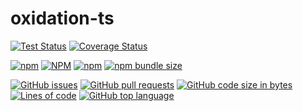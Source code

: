 # oxidation-ts

[![Test Status](https://github.com/DmitryDodzin/oxidation-ts/actions/workflows/test.yml/badge.svg?branch=main)](https://github.com/DmitryDodzin/oxidation-ts/actions/workflows/test.yml?query=branch%3Amain)
[![Coverage Status](https://coveralls.io/repos/github/DmitryDodzin/oxidation-ts/badge.svg?branch=main)](https://coveralls.io/github/DmitryDodzin/oxidation-ts?branch=main)

[![npm](https://img.shields.io/npm/v/oxidation-ts)](https://www.npmjs.com/package/oxidation-ts)
[![NPM](https://img.shields.io/npm/l/oxidation-ts)](https://www.npmjs.com/package/oxidation-ts)
[![npm](https://img.shields.io/npm/dm/oxidation-ts)](https://www.npmjs.com/package/oxidation-ts)
[![npm bundle size](https://img.shields.io/bundlephobia/minzip/oxidation-ts)](https://www.npmjs.com/package/oxidation-ts)

[![GitHub issues](https://img.shields.io/github/issues-raw/DmitryDodzin/oxidation-ts)](https://www.github.com/DmitryDodzin/oxidation-ts)
[![GitHub pull requests](https://img.shields.io/github/issues-pr-raw/DmitryDodzin/oxidation-ts)](https://www.github.com/DmitryDodzin/oxidation-ts)
[![GitHub code size in bytes](https://img.shields.io/github/languages/code-size/DmitryDodzin/oxidation-ts)](https://www.github.com/DmitryDodzin/oxidation-ts)
[![Lines of code](https://img.shields.io/tokei/lines/github/DmitryDodzin/oxidation-ts)](https://www.github.com/DmitryDodzin/oxidation-ts)
[![GitHub top language](https://img.shields.io/github/languages/top/DmitryDodzin/oxidation-ts)](https://www.github.com/DmitryDodzin/oxidation-ts)
